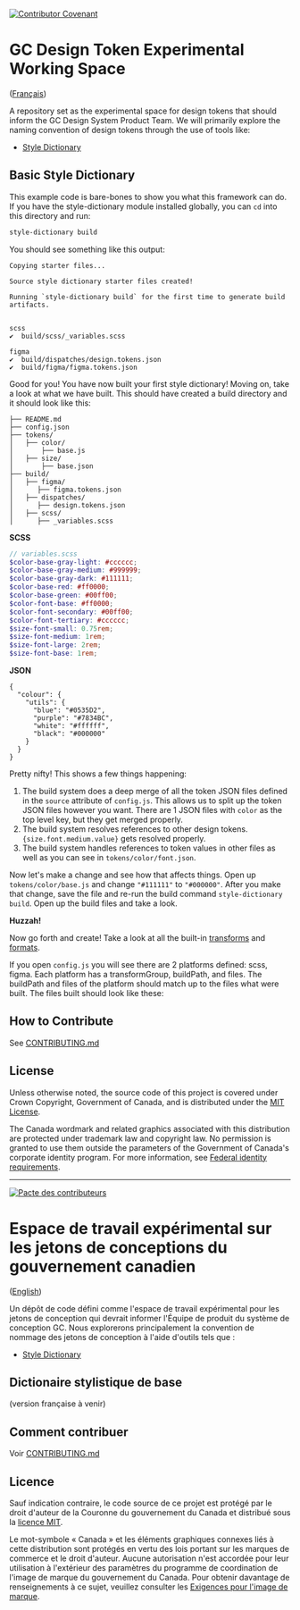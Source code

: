 [![Contributor Covenant](https://img.shields.io/badge/Contributor%20Covenant-v1.4%20adopted-ff69b4.svg)](CODE_OF_CONDUCT.md)

# GC Design Token Experimental Working Space

([Français](#espace-de-travail-expérimental-sur-les-jetons-de-conceptions-du-gouvernement-canadien))

A repository set as the experimental space for design tokens that should inform the GC Design System Product Team. We will primarily explore the naming convention of design tokens through the use of tools like:
* [Style Dictionary](https://amzn.github.io/style-dictionary)

## Basic Style Dictionary

This example code is bare-bones to show you what this framework can do. If you have the style-dictionary module installed globally, you can `cd` into this directory and run:
```bash
style-dictionary build
```

You should see something like this output:
```
Copying starter files...

Source style dictionary starter files created!

Running `style-dictionary build` for the first time to generate build artifacts.


scss
✔︎  build/scss/_variables.scss

figma
✔︎  build/dispatches/design.tokens.json
✔︎  build/figma/figma.tokens.json
```

Good for you! You have now built your first style dictionary! Moving on, take a look at what we have built. This should have created a build directory and it should look like this:
```
├── README.md
├── config.json
├── tokens/
│   ├── color/
│       ├── base.js
│   ├── size/
│       ├── base.json
├── build/
│   ├── figma/
│      ├── figma.tokens.json
│   ├── dispatches/
│      ├── design.tokens.json
│   ├── scss/
│      ├── _variables.scss
```

**SCSS**
```scss
// variables.scss
$color-base-gray-light: #cccccc;
$color-base-gray-medium: #999999;
$color-base-gray-dark: #111111;
$color-base-red: #ff0000;
$color-base-green: #00ff00;
$color-font-base: #ff0000;
$color-font-secondary: #00ff00;
$color-font-tertiary: #cccccc;
$size-font-small: 0.75rem;
$size-font-medium: 1rem;
$size-font-large: 2rem;
$size-font-base: 1rem;
```

**JSON**
```
{
  "colour": {
    "utils": {
      "blue": "#0535D2",
      "purple": "#7834BC",
      "white": "#ffffff",
      "black": "#000000"
    }
  }
}
```
Pretty nifty! This shows a few things happening:
1. The build system does a deep merge of all the token JSON files defined in the `source` attribute of `config.js`. This allows us to split up the token JSON files however you want. There are 1 JSON files with `color` as the top level key, but they get merged properly.
2. The build system resolves references to other design tokens. `{size.font.medium.value}` gets resolved properly.
3. The build system handles references to token values in other files as well as you can see in `tokens/color/font.json`.

Now let's make a change and see how that affects things. Open up `tokens/color/base.js` and change `"#111111"` to `"#000000"`. After you make that change, save the file and re-run the build command `style-dictionary build`. Open up the build files and take a look.

**Huzzah!**

Now go forth and create! Take a look at all the built-in [transforms](https://amzn.github.io/style-dictionary/#/transforms?id=pre-defined-transforms) and [formats](https://amzn.github.io/style-dictionary/#/formats?id=pre-defined-formats).

If you open `config.js` you will see there are 2 platforms defined: scss, figma. Each platform has a transformGroup, buildPath, and files. The buildPath and files of the platform should match up to the files what were built. The files built should look like these:


## How to Contribute

See [CONTRIBUTING.md](CONTRIBUTING.md)

## License

Unless otherwise noted, the source code of this project is covered under Crown Copyright, Government of Canada, and is distributed under the [MIT License](LICENSE).

The Canada wordmark and related graphics associated with this distribution are protected under trademark law and copyright law. No permission is granted to use them outside the parameters of the Government of Canada's corporate identity program. For more information, see [Federal identity requirements](https://www.canada.ca/en/treasury-board-secretariat/topics/government-communications/federal-identity-requirements.html).
______________________

[![Pacte des contributeurs](https://img.shields.io/badge/Pacte%20des%20contributeurs-v1.4%20adoptée-ff69b4.svg)](CODE_OF_CONDUCT.md)

# Espace de travail expérimental sur les jetons de conceptions du gouvernement canadien

([English](#gc-design-token-experimental-working-space))

Un dépôt de code défini comme l'espace de travail expérimental pour les jetons de conception qui devrait informer l'Équipe de produit du système de conception GC. Nous explorerons principalement la convention de nommage des jetons de conception à l'aide d'outils tels que&nbsp;:
* [Style Dictionary](https://amzn.github.io/style-dictionary)

## Dictionaire stylistique de base
(version française à venir)

## Comment contribuer

Voir [CONTRIBUTING.md](CONTRIBUTING.md)

## Licence

Sauf indication contraire, le code source de ce projet est protégé par le droit d'auteur de la Couronne du gouvernement du Canada et distribué sous la [licence MIT](LICENSE).

Le mot-symbole « Canada » et les éléments graphiques connexes liés à cette distribution sont protégés en vertu des lois portant sur les marques de commerce et le droit d'auteur. Aucune autorisation n'est accordée pour leur utilisation à l'extérieur des paramètres du programme de coordination de l'image de marque du gouvernement du Canada. Pour obtenir davantage de renseignements à ce sujet, veuillez consulter les [Exigences pour l'image de marque](https://www.canada.ca/fr/secretariat-conseil-tresor/sujets/communications-gouvernementales/exigences-image-marque.html).
